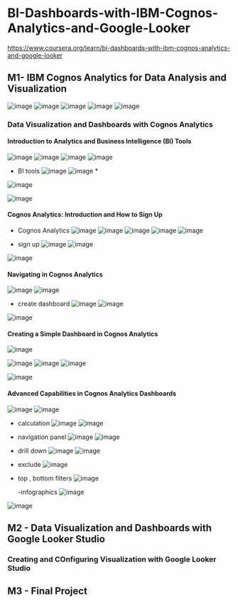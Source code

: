 # BI-Dashboards-with-IBM-Cognos-Analytics-and-Google-Looker
https://www.coursera.org/learn/bi-dashboards-with-ibm-cognos-analytics-and-google-looker

## M1- IBM Cognos Analytics for Data Analysis and Visualization
![image](https://github.com/user-attachments/assets/264e6437-133d-4e41-be3d-3ab9357c58e3)
![image](https://github.com/user-attachments/assets/9d0aabd0-ee70-4070-a53d-d779a66b293c)
![image](https://github.com/user-attachments/assets/0d8ba83c-e106-4fab-9ace-312e0eef70fe)
![image](https://github.com/user-attachments/assets/4bd8b1ba-3966-44f9-b2e8-5e7b4c79d0dc)
![image](https://github.com/user-attachments/assets/5413ffbc-6936-4f62-a120-6acbec768cef)


### Data Visualization and Dashboards with Cognos Analytics 

#### Introduction to Analytics and Business Intelligence (BI) Tools
![image](https://github.com/user-attachments/assets/fb97d786-74d1-470e-8937-b2f41fda3adc)
![image](https://github.com/user-attachments/assets/760e56dc-a7b9-4683-b283-a837bc8ce050)
![image](https://github.com/user-attachments/assets/7e92c955-173d-4d42-874f-444d3aedb2b7)
![image](https://github.com/user-attachments/assets/138a8c1e-db17-4d5e-9656-c93aa7dac657)

- BI tools
  ![image](https://github.com/user-attachments/assets/f0ecafcc-058e-4c0f-abcb-dd5892fdb7d1)
![image](https://github.com/user-attachments/assets/395490ac-86de-46c2-ac3e-53bac432b934) *

![image](https://github.com/user-attachments/assets/3b8e1de7-d7d4-4d78-96de-3bdbd8f289ea)

![image](https://github.com/user-attachments/assets/4887348e-3d2f-46e2-9cf8-cb9ca9ad508a)

#### Cognos Analytics: Introduction and How to Sign Up

- Cognos Analytics
  ![image](https://github.com/user-attachments/assets/cfbdc83c-e5bb-4da8-a22f-23e96af04f87)
![image](https://github.com/user-attachments/assets/28b3a07d-99b8-4878-bb55-9fb1faa1108e)
![image](https://github.com/user-attachments/assets/fa619503-6f60-49bf-b7b3-0a467973d667)
![image](https://github.com/user-attachments/assets/0dd42407-e9bc-4945-a5ec-0164eb150906)
![image](https://github.com/user-attachments/assets/7ca76c72-04eb-4ca7-a246-0d5e066627eb)

- sign up
  ![image](https://github.com/user-attachments/assets/633294a8-b8ec-48d7-ad04-5573ffaadb82)
![image](https://github.com/user-attachments/assets/f931de4b-eadd-4789-9844-c22be544dfe0)

![image](https://github.com/user-attachments/assets/51f05788-82bd-4f4d-a2de-dd78fc6b3846)

#### Navigating in Cognos Analytics
![image](https://github.com/user-attachments/assets/d1c96abf-3d87-408b-953c-ceedc04f62b7)
![image](https://github.com/user-attachments/assets/44418bce-b036-4f44-9fed-e07cd76ebfac)


- create dashboard
  ![image](https://github.com/user-attachments/assets/1229a3c2-23e7-4ed0-ba26-443447123506)
![image](https://github.com/user-attachments/assets/9e442901-cc9f-4ee9-9cf2-8417ff969a50)

![image](https://github.com/user-attachments/assets/748bfe11-5c94-4d0c-bf15-7c0bf526c4bd)


#### Creating a Simple Dashboard in Cognos Analytics
![image](https://github.com/user-attachments/assets/0ad9090d-5169-4286-a2e0-e44490d3fb69)

![image](https://github.com/user-attachments/assets/78c86272-fb40-4cdc-b013-4bb5518ff214)
![image](https://github.com/user-attachments/assets/addeed07-0853-4128-83f4-0c1296563ab9)
![image](https://github.com/user-attachments/assets/6f4091bc-4ac8-4dbe-8765-6007efdeb69c)

![image](https://github.com/user-attachments/assets/044674d1-14dc-4e44-92fa-f732a6a29526)


#### Advanced Capabilities in Cognos Analytics Dashboards
![image](https://github.com/user-attachments/assets/45b7fcf9-4fe2-4e79-8c71-573501ddcda0)
![image](https://github.com/user-attachments/assets/65a4a81c-0c0e-4e81-9532-e8e7ee2f33f5)
- calculation
![image](https://github.com/user-attachments/assets/6c205a2e-e7d3-45ee-b0fd-e044f12fede3)
![image](https://github.com/user-attachments/assets/9d7d2f7d-c8ae-44fd-821f-4c231e649e2a)

- navigation panel
  ![image](https://github.com/user-attachments/assets/75dc6704-dabb-4204-b940-e0f694ea10b3)
![image](https://github.com/user-attachments/assets/abf766a4-90c4-4a51-b7d0-d1097a87c202)
- drill down
![image](https://github.com/user-attachments/assets/542e5108-5354-41d9-b8a2-03d856988c38)
![image](https://github.com/user-attachments/assets/84f39be9-1f25-4e15-8e20-3f74a148b1e8)

- exclude
  ![image](https://github.com/user-attachments/assets/566e52d9-c0fb-4ba2-b7ea-8d99424b6fd5)

- top , bottom filters
  ![image](https://github.com/user-attachments/assets/fc609bb8-77b3-4d26-96c5-85cafffb9101)

  -infographics
  ![image](https://github.com/user-attachments/assets/e88dc643-1ac1-455e-ae7b-004d7f262afb)

![image](https://github.com/user-attachments/assets/29921131-fd28-4469-ae4f-328f9d812b2b)





## M2 - Data Visualization and Dashboards with Google Looker Studio

### Creating and COnfiguring Visualization with Google Looker Studio



## M3 - Final Project
